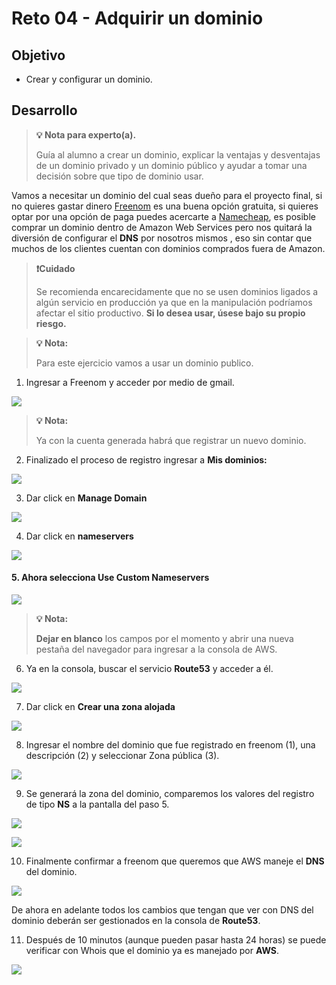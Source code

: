 # Reto 04 - Adquirir un dominio

## Objetivo

* Crear y configurar un dominio.

## Desarrollo

> **💡 Nota para experto(a).**
>
>Guía al alumno a crear un dominio, explicar la ventajas y desventajas de un dominio privado y un dominio público y ayudar a tomar una decisión sobre que tipo de dominio usar. 

Vamos a necesitar un dominio del cual seas dueño para el proyecto final, si no quieres gastar dinero [Freenom](https://www.freenom.com/es/index.html?lang=es) es una buena opción gratuita, si quieres optar por una opción de paga puedes acercarte a [Namecheap](https://www.namecheap.com/), es posible comprar un dominio dentro de Amazon Web Services pero nos quitará la diversión de configurar el **DNS** por nosotros mismos  , eso sin contar que muchos de los clientes cuentan con dominios comprados fuera de Amazon. 

> **❗Cuidado**
>
>Se recomienda encarecidamente que no se usen dominios ligados a algún servicio en producción ya que en la manipulación podríamos afectar el sitio productivo.
**Si lo desea usar, úsese bajo su propio riesgo.**

> **💡 Nota:**
>
>Para este ejercicio vamos a usar un dominio publico. 

1. Ingresar a Freenom y acceder por medio de gmail.

<img src="img/1.png"></img>

> **💡 Nota:**
>
>Ya con la cuenta generada habrá que registrar un nuevo dominio.

2. Finalizado el proceso de registro ingresar a **Mis dominios:**

<img src="img/2.png"></img>

3. Dar click en **Manage Domain**

<img src="img/3.png"></img>

4. Dar click en **nameservers**

<img src="img/4.png"></img>

#### 5. Ahora selecciona Use Custom Nameservers

<img src="img/5.png"></img>

> **💡 Nota:**
>
>**Dejar en blanco** los campos por el momento y abrir una nueva pestaña del navegador para ingresar a la consola de AWS.



6. Ya en la consola, buscar el servicio **Route53** y acceder a él.

<img src="img/6.png"></img>

7. Dar click en **Crear una zona alojada**

<img src="img/7.png"></img>

8. Ingresar el nombre del dominio que fue registrado en freenom (1), una descripción (2) y seleccionar Zona pública (3).

<img src="img/8.png"></img>

9.  Se generará la zona del dominio, comparemos los valores del registro de tipo **NS** a la pantalla del paso 5. 

<img src="img/9.png"></img>

<img src="img/10.png"></img>

10. Finalmente confirmar a freenom que queremos que AWS maneje el **DNS** del dominio.

<img src="img/11.png"></img>

De ahora en adelante todos los cambios que tengan que ver con DNS del dominio deberán ser gestionados en la consola de **Route53**.

11. Después de 10 minutos (aunque pueden pasar hasta 24 horas) se puede verificar con Whois que el dominio ya es manejado por **AWS**.

<img src="img/12.png"></img>
